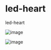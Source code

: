 # led-heart
led-heart

![image](https://github.com/user-attachments/assets/12af9efd-ed40-4a3b-a226-ceb8b006c868)

![image](https://github.com/user-attachments/assets/f62350d8-64fc-4f12-a174-2ffce43cf023)
